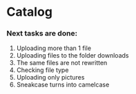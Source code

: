 # Catalog

### Next tasks are done:

1. Uploading more than 1 file
2. Uploading files to the folder downloads
3. The same files are not rewritten
4. Сhecking file type
5. Uploading only pictures
6. Sneakcase turns into camelcase
